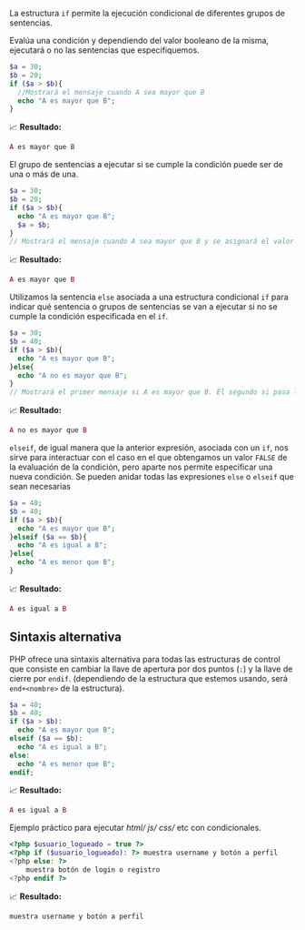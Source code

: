 La estructura `if` permite la ejecución condicional de diferentes grupos de sentencias.

Evalúa una condición y dependiendo del valor booleano de la misma, ejecutará o no las sentencias que especifiquemos.

```php
$a = 30;
$b = 20;
if ($a > $b){
  //Mostrará el mensaje cuando A sea mayor que B
  echo "A es mayor que B";
}
```
📈 **Resultado:**
```php
A es mayor que B
```

El grupo de sentencias a ejecutar si se cumple la condición puede ser de una o más de una.

```php
$a = 30;
$b = 20;
if ($a > $b){
  echo "A es mayor que B";
  $a = $b;
}
// Mostrará el mensaje cuando A sea mayor que B y se asignará el valor de $b en $a 
```
📈 **Resultado:**
```php
A es mayor que B
```

Utilizamos la sentencia `else` asociada a una estructura condicional `if` para indicar qué sentencia o grupos de sentencias se van a ejecutar si no se cumple la condición especificada en el `if`.

```php
$a = 30;
$b = 40;
if ($a > $b){
  echo "A es mayor que B";
}else{
  echo "A no es mayor que B";
}
// Mostrará el primer mensaje si A es mayor que B. El segundo si pasa lo contrario 
```
📈 **Resultado:**
```php
A no es mayor que B
```

`elseif`, de igual manera que la anterior expresión, asociada con un `if`, nos sirve para interactuar con el caso en el que obtengamos un valor `FALSE` de la evaluación de la condición, pero aparte nos permite especificar una nueva condición. Se pueden anidar todas las expresiones `else` o `elseif` que sean necesarias

```php
$a = 40;
$b = 40;
if ($a > $b){
  echo "A es mayor que B";
}elseif ($a == $b){
  echo "A es igual a B";
}else{
  echo "A es menor que B";
}
```
📈 **Resultado:**
```php
A es igual a B
```

## Sintaxis alternativa

PHP ofrece una sintaxis alternativa para todas las estructuras de control que consiste en cambiar la llave de apertura por dos puntos (`:`) y la llave de cierre por `endif`. (dependiendo de la estructura que estemos usando, será `end+<nombre>` de la estructura).

```php
$a = 40;
$b = 40;
if ($a > $b):
  echo "A es mayor que B";
elseif ($a == $b):
  echo "A es igual a B";
else:
  echo "A es menor que B";
endif;
```
📈 **Resultado:**
```php
A es igual a B
```

Ejemplo práctico para ejecutar _html/ js/ css/_ etc con condicionales.

```php
<?php $usuario_logueado = true ?>
<?php if ($usuario_logueado): ?> muestra username y botón a perfil
<?php else: ?>
	muestra botón de login o registro
<?php endif ?>
```
📈 **Resultado:**
```php
muestra username y botón a perfil
```